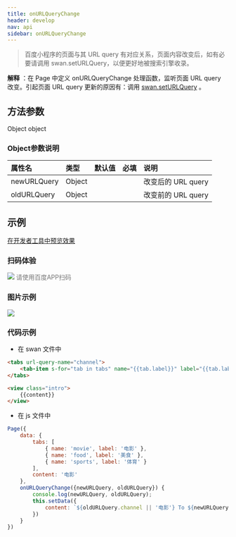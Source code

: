 ```yaml
---
title: onURLQueryChange
header: develop
nav: api
sidebar: onURLQueryChange
---
```


> 百度小程序的页面与其 URL query 有对应关系，页面内容改变后，如有必要请调用 swan.setURLQuery，以便更好地被搜索引擎收录。



**解释** ：在 Page 中定义 onURLQueryChange 处理函数，监听页面 URL query 改变。引起页面 URL query 更新的原因有：调用 [swan.setURLQuery](/develop/api/url_query/swan-setURLQuery/) 。

 


##  方法参数

Object object

###  Object参数说明  

|属性名|	类型|	默认值|	必填|	说明|
|:---- | :---- | :---- | :---- | :---- | 
|newURLQuery|Object| ||改变后的 URL query |
|oldURLQuery|Object| ||改变前的 URL query |

 
## 示例

<a href="swanide://fragment/862ac1772aabc0a8cf065093f7784d021572856346528" title="在开发者工具中预览效果" target="_self">在开发者工具中预览效果</a>

### 扫码体验

<div class='scan-code-container'>
    <img src="https://b.bdstatic.com/miniapp/assets/images/doc_demo/onURLQueryChange.png" class="demo-qrcode-image" />
    <font color=#777 12px>请使用百度APP扫码</font>
</div>

###  图片示例  

<div class="m-doc-custom-examples">
    <div class="m-doc-custom-examples-correct">
        <img src="https://b.bdstatic.com/miniapp/images/onURLQueryChange.gif">
    </div>
    <div class="m-doc-custom-examples-correct">
        <img src=" ">
    </div>
    <div class="m-doc-custom-examples-correct">
        <img src=" ">
    </div>     
</div>

###  代码示例  
 


* 在 swan 文件中
```html
<tabs url-query-name="channel">
    <tab-item s-for="tab in tabs" name="{{tab.label}}" label="{{tab.label}}" />
</tabs>

<view class="intro">
    {{content}}
</view>
```

* 在 js 文件中
```js
Page({
    data: {
        tabs: [
            { name: 'movie', label: '电影' },
            { name: 'food', label: '美食' },
            { name: 'sports', label: '体育' }
        ],
        content: '电影'
    },
    onURLQueryChange({newURLQuery, oldURLQuery}) {
        console.log(newURLQuery, oldURLQuery);
        this.setData({
            content: `${oldURLQuery.channel || '电影'} To ${newURLQuery.channel}`
        })
    }
})
```
 
